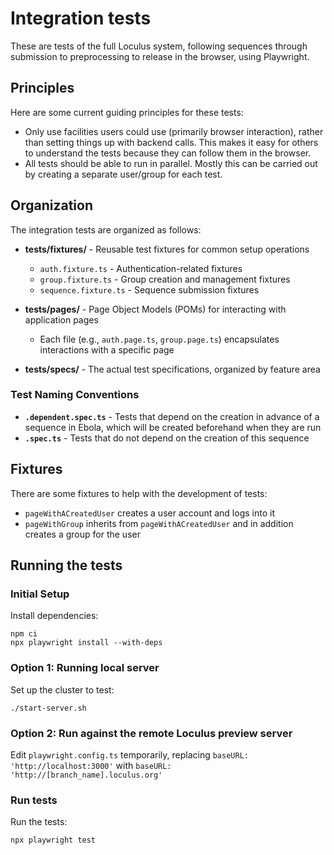 # Integration tests

These are tests of the full Loculus system, following sequences through submission to preprocessing to release in the browser, using Playwright.

## Principles

Here are some current guiding principles for these tests:
- Only use facilities users could use (primarily browser interaction), rather than setting things up with backend calls. This makes it easy for others to understand the tests because they can follow them in the browser.
- All tests should be able to run in parallel. Mostly this can be carried out by creating a separate user/group for each test.

## Organization

The integration tests are organized as follows:

- **tests/fixtures/** - Reusable test fixtures for common setup operations
  - `auth.fixture.ts` - Authentication-related fixtures
  - `group.fixture.ts` - Group creation and management fixtures
  - `sequence.fixture.ts` - Sequence submission fixtures

- **tests/pages/** - Page Object Models (POMs) for interacting with application pages
  - Each file (e.g., `auth.page.ts`, `group.page.ts`) encapsulates interactions with a specific page

- **tests/specs/** - The actual test specifications, organized by feature area

### Test Naming Conventions

- **`.dependent.spec.ts`** - Tests that depend on the creation in advance of a sequence in Ebola, which will be created beforehand when they are run
- **`.spec.ts`** - Tests that do not depend on the creation of this sequence

## Fixtures
There are some fixtures to help with the development of tests:
- `pageWithACreatedUser` creates a user account and logs into it
- `pageWithGroup` inherits from `pageWithACreatedUser` and in addition creates a group for the user

## Running the tests

### Initial Setup

Install dependencies:

    npm ci
    npx playwright install --with-deps

### Option 1: Running local server

Set up the cluster to test:

    ./start-server.sh

### Option 2: Run against the remote Loculus preview server

Edit `playwright.config.ts` temporarily, replacing `baseURL: 'http://localhost:3000'` with  `baseURL: 'http://[branch_name].loculus.org'`

### Run tests

Run the tests:

    npx playwright test